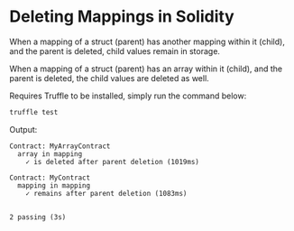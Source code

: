 # Deleting Mappings in Solidity

When a mapping of a struct (parent) has another mapping within it (child), and the parent is deleted, child values remain in storage.

When a mapping of a struct (parent) has an array within it (child), and the parent is deleted, the child values are deleted as well.

Requires Truffle to be installed, simply run the command below:

```bash
truffle test
```

Output:

```
Contract: MyArrayContract
  array in mapping
    ✓ is deleted after parent deletion (1019ms)

Contract: MyContract
  mapping in mapping
    ✓ remains after parent deletion (1083ms)


2 passing (3s)
```